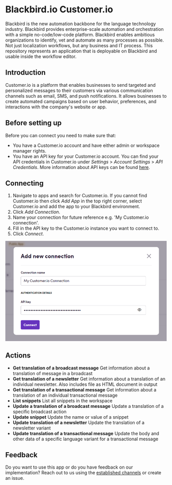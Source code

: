 # Blackbird.io Customer.io

Blackbird is the new automation backbone for the language technology industry. Blackbird provides enterprise-scale automation and orchestration with a simple no-code/low-code platform. Blackbird enables ambitious organizations to identify, vet and automate as many processes as possible. Not just localization workflows, but any business and IT process. This repository represents an application that is deployable on Blackbird and usable inside the workflow editor.

## Introduction

<!-- begin docs -->

Customer.io is a platform that enables businesses to send targeted and personalized messages to their customers via various communication channels such as email, SMS, and push notifications. It allows businesses to create automated campaigns based on user behavior, preferences, and interactions with the company's website or app.

## Before setting up

Before you can connect you need to make sure that:

- You have a Customer.io account and have either admin or workspace manager rights.
- You have an API key for your Customer.io account. You can find your API credentials in Customer.io under _Settings_ > _Account Settings_ > _API Credentials_. More information about API keys can be found [here](https://customer.io/docs/accounts-and-workspaces/managing-credentials/).

## Connecting

1. Navigate to apps and search for Customer.io. If you cannot find Customer.io then click _Add App_ in the top right corner, select Customer.io and add the app to your Blackbird environment.
2. Click _Add Connection_.
3. Name your connection for future reference e.g. 'My Customer.io connection'.
4. Fill in the API key to the Customer.io instance you want to connect to.
7. Click _Connect_.

![CustomerioBlackbirdConnection](image/README/CustomerioBlackbirdConnection.png)

## Actions

- **Get translation of a broadcast message** Get information about a translation of message in a broadcast
- **Get translation of a newsletter** Get information about a translation of an individual newsletter. Also includes file as HTML document in output
- **Get translation of a transactional message** Get information about a translation of an individual transactional message
- **List snippets** List all snippets in the workspace
- **Update a translation of a broadcast message** Update a translation of a specific broadcast action
- **Update snippet** Update the name or value of a snippet
- **Update translation of a newsletter** Update the translation of a newsletter variant
- **Update translation of a transactional message** Update the body and other data of a specific language variant for a transactional message

## Feedback

Do you want to use this app or do you have feedback on our implementation? Reach out to us using the [established channels](https://www.blackbird.io/) or create an issue.

<!-- end docs -->
